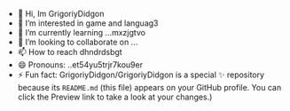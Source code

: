 - 👋 Hi, Im GrigoriyDidgon
- 👀 I’m interested in game and languag3
- 🌱 I’m currently learning ...mxzjgtvo
- 💞️ I’m looking to collaborate on ...
- 📫 How to reach dhndrdsbgt
- 😄 Pronouns: ..et54yu5trjr7kou9er
- ⚡ Fun fact:
GrigoriyDidgon/GrigoriyDidgon is a special ✨ repository because its `README.md` (this file) appears on your GitHub profile.
You can click the Preview link to take a look at your changes.)
